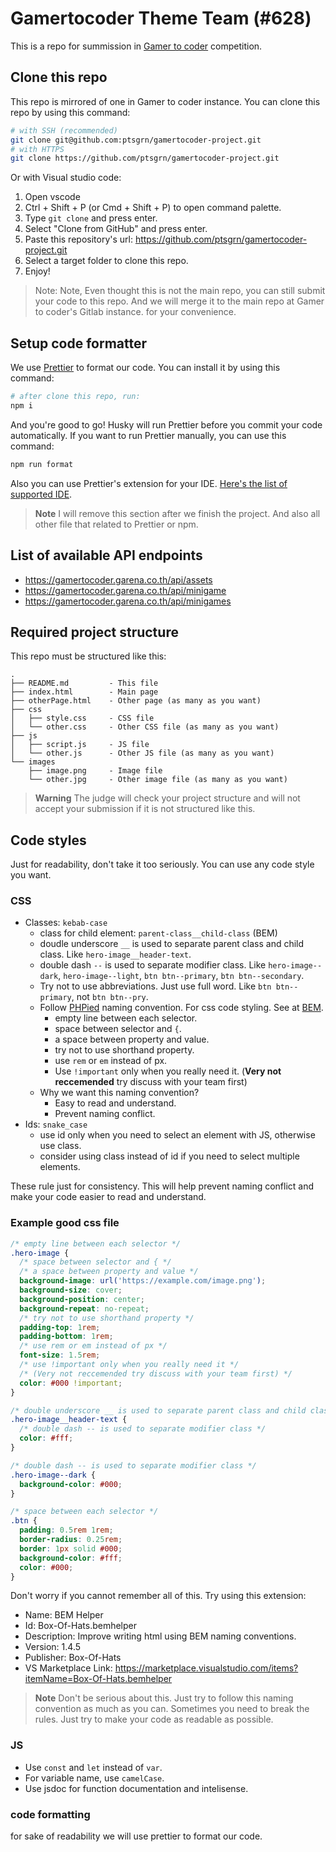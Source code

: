 # Gamertocoder Theme Team (#628)

This is a repo for summission in [Gamer to coder](https://gamertocoder.garena.co.th/) competition.

## Clone this repo

This repo is mirrored of one in Gamer to coder instance. You can clone this repo by using this command:

```bash
# with SSH (recommended)
git clone git@github.com:ptsgrn/gamertocoder-project.git
# with HTTPS
git clone https://github.com/ptsgrn/gamertocoder-project.git
```

Or with Visual studio code:

1. Open vscode
2. Ctrl + Shift + P (or Cmd + Shift + P) to open command palette.
3. Type `git clone` and press enter.
4. Select "Clone from GitHub" and press enter.
5. Paste this repository's url: https://github.com/ptsgrn/gamertocoder-project.git
6. Select a target folder to clone this repo.
7. Enjoy!

> Note: Note, Even thought this is not the main repo, you can still submit your code to this repo. And we will merge it to the main repo at Gamer to coder's Gitlab instance. for your convenience.

## Setup code formatter

We use [Prettier](https://prettier.io/) to format our code. You can install it by using this command:

```bash
# after clone this repo, run:
npm i
```

And you're good to go! Husky will run Prettier before you commit your code automatically. If you want to run Prettier manually, you can use this command:

```bash
npm run format
```

Also you can use Prettier's extension for your IDE. [Here's the list of supported IDE](https://prettier.io/docs/en/editors.html).

> **Note**
> I will remove this section after we finish the project. And also all other file that related to Prettier or npm.

## List of available API endpoints

- https://gamertocoder.garena.co.th/api/assets
- https://gamertocoder.garena.co.th/api/minigame
- https://gamertocoder.garena.co.th/api/minigames

## Required project structure

This repo must be structured like this:

```
.
├── README.md         - This file
├── index.html        - Main page
├── otherPage.html    - Other page (as many as you want)
├── css
│   ├── style.css     - CSS file
│   └── other.css     - Other CSS file (as many as you want)
├── js
│   ├── script.js     - JS file
│   └── other.js      - Other JS file (as many as you want)
└── images
    ├── image.png     - Image file
    └── other.jpg     - Other image file (as many as you want)
```

> **Warning**
> The judge will check your project structure and will not accept your submission if it is not structured like this.

## Code styles

Just for readability, don't take it too seriously. You can use any code style you want.

### CSS

- Classes: `kebab-case`
  - class for child element: `parent-class__child-class` (BEM)
  - doudle underscore `__` is used to separate parent class and child class. Like `hero-image__header-text`.
  - double dash `--` is used to separate modifier class. Like `hero-image--dark`, `hero-image--light`, `btn btn--primary`, `btn btn--secondary`.
  - Try not to use abbreviations. Just use full word. Like `btn btn--primary`, not `btn btn--pry`.
  - Follow [PHPied](https://www.phpied.com/css-coding-conventions/) naming convention. For css code styling. See at [BEM](https://getbem.com/naming/).
    - empty line between each selector.
    - space between selector and `{`.
    - a space between property and value.
    - try not to use shorthand property.
    - use `rem` or `em` instead of px.
    - Use `!important` only when you really need it. (**Very not reccemended** try discuss with your team first)
  - Why we want this naming convention?
    - Easy to read and understand.
    - Prevent naming conflict.
- Ids: `snake_case`
  - use id only when you need to select an element with JS, otherwise use class.
  - consider using class instead of id if you need to select multiple elements.

These rule just for consistency. This will help prevent naming conflict and make your code easier to read and understand.

### Example good css file

```css
/* empty line between each selector */
.hero-image {
  /* space between selector and { */
  /* a space between property and value */
  background-image: url('https://example.com/image.png');
  background-size: cover;
  background-position: center;
  background-repeat: no-repeat;
  /* try not to use shorthand property */
  padding-top: 1rem;
  padding-bottom: 1rem;
  /* use rem or em instead of px */
  font-size: 1.5rem;
  /* use !important only when you really need it */
  /* (Very not reccemended try discuss with your team first) */
  color: #000 !important;
}

/* double underscore __ is used to separate parent class and child class */
.hero-image__header-text {
  /* double dash -- is used to separate modifier class */
  color: #fff;
}

/* double dash -- is used to separate modifier class */
.hero-image--dark {
  background-color: #000;
}

/* space between each selector */
.btn {
  padding: 0.5rem 1rem;
  border-radius: 0.25rem;
  border: 1px solid #000;
  background-color: #fff;
  color: #000;
}
```

Don't worry if you cannot remember all of this. Try using this extension:

- Name: BEM Helper
- Id: Box-Of-Hats.bemhelper
- Description: Improve writing html using BEM naming conventions.
- Version: 1.4.5
- Publisher: Box-Of-Hats
- VS Marketplace Link: https://marketplace.visualstudio.com/items?itemName=Box-Of-Hats.bemhelper

> **Note**
> Don't be serious about this. Just try to follow this naming convention as much as you can. Sometimes you need to break the rules. Just try to make your code as readable as possible.

### JS

- Use `const` and `let` instead of `var`.
- For variable name, use `camelCase`.
- Use jsdoc for function documentation and intelisense.

### code formatting

for sake of readability we will use prettier to format our code.
